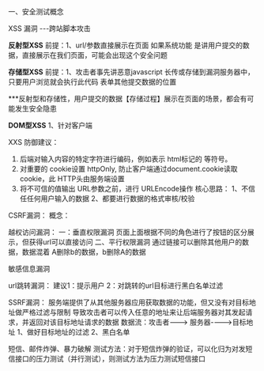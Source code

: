 一、安全测试概念

XSS 漏洞 ---跨站脚本攻击

**反射型XSS**
前提：1、url/参数直接展示在页面
如果系统功能 是讲用户提交的数据，直接展示在我们页面，可能会出现这个安全问题

**存储型XSS**
前提：1、攻击者事先讲恶意javascript 长传或存储到漏洞服务器中，只要用户浏览就会执行此代码
表单其他提交数据的位置

***反射型和存储性，用户提交的数据【存储过程】展示在页面的场景，都会有可能发生安全隐患

**DOM型XSS**
1、针对客户端

XXS 防御建议：
1. 后端对输入内容的特定字符进行编码，例如表示 html标记的  等符号。
2. 对重要的 cookie设置 httpOnly, 防止客户端通过document.cookie读取 cookie，此 HTTP头由服务端设置
3. 将不可信的值输出 URL参数之前，进行 URLEncode操作
核心思路：
1、不信任任何用户输入的数据
2、都要进行数据的格式审核/校验


CSRF漏洞：
概念：

越权访问漏洞：
一：垂直权限漏洞
页面上面根据不同的角色进行了按钮的区分展示，但获得url可以直接访问
二、平行权限漏洞
通过链接可以删除其他用户的数据，数据混着
A删除b的数据，b删除A的数据


敏感信息漏洞

url跳转漏洞：
建议1：提示用户  2：对跳转的url目标进行黑白名单过滤


SSRF漏洞：
服务端提供了从其他服务器应用获取数据的功能，但又没有对目标地址做严格过滤与限制
导致攻击者可以传入任意的地址来让后端服务器对其发起请求，并返回对该目标地址请求的数据
数据流：攻击者---> 服务器---->目标地址
1、做好目标地址的过滤 2、黑白名单


短信、邮件炸弹、暴力破解
测试方法：对于短信炸弹的验证，可以化归为对发短信接口的压力测试（并行测试），则测试方法为压力测试短信接口


